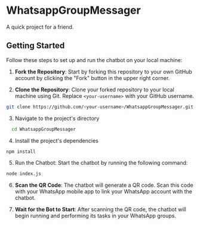 # WhatsappGroupMessager

A quick project for a friend.

## Getting Started

Follow these steps to set up and run the chatbot on your local machine:

1. **Fork the Repository**: Start by forking this repository to your own GitHub account by clicking the "Fork" button in the upper right corner.

2. **Clone the Repository**: Clone your forked repository to your local machine using Git. Replace `<your-username>` with your GitHub username.

```bash
git clone https://github.com/<your-username>/WhatsappGroupMessager.git
```

3. Navigate to the project's directory
```bash
  cd WhatsappGroupMessager
```
4. Install the project's dependencies
```bash
npm install
```
5. Run the Chatbot: Start the chatbot by running the following command:
```bash
node index.js
```
6. **Scan the QR Code**: The chatbot will generate a QR code. Scan this code with your WhatsApp mobile app to link your WhatsApp account with the chatbot.

7. **Wait for the Bot to Start**: After scanning the QR code, the chatbot will begin running and performing its tasks in your WhatsApp groups.

